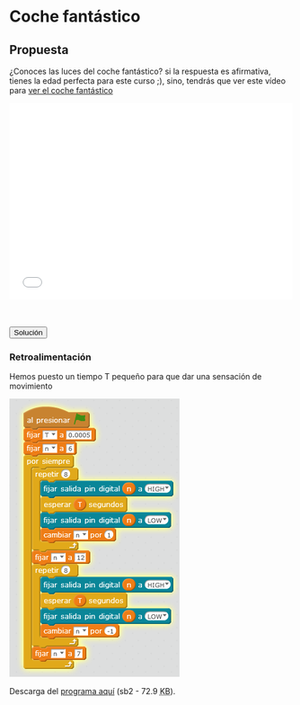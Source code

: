 
# Coche fantástico

## Propuesta

¿Conoces las luces del coche fantástico? si la respuesta es afirmativa, tienes la edad perfecta para este curso ;), sino, tendrás que ver este vídeo para [ver el coche fantástico](https://www.youtube.com/watch?v=oNeQi8-PXAU)

<iframe width="100%" height="350" src="//www.youtube.com/embed/B9odWhGeLnE" frameborder="0"></iframe>

 

<script type="text/javascript">var feedback43_93text = "Solución";</script><input type="button" name="toggle-feedback-43_93" value="Solución" class="feedbackbutton" onclick="$exe.toggleFeedback(this,false);return false" />

### Retroalimentación

Hemos puesto un tiempo T pequeño para que dar una sensación de movimiento

<img src="img/cochefantastico.png" height="495" />

Descarga del [programa aquí](cochefantanstico.sb2) (sb2 - 72.9 <abbr lang="en" title="KiloBytes">KB</abbr>).

